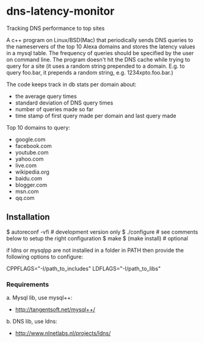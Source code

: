 # dns-latency-monitor
Tracking DNS performance to top sites

A c++ program on Linux/BSD(Mac) that periodically sends DNS queries to the nameservers of the top 10 Alexa domains and stores the latency values in a mysql table. The frequency of queries should be specified by the user on command line. The program  doesn't hit the DNS cache while trying to query for a site (it uses a random string prepended to a domain. E.g. to query foo.bar, it prepends a random string, e.g. 1234xpto.foo.bar.)

The code keeps track in db stats per domain about:
* the average query times
* standard deviation of DNS query times
* number of queries made so far
* time stamp of first query made per domain and last query made

Top 10 domains to query: 
* google.com
* facebook.com
* youtube.com
* yahoo.com
* live.com
* wikipedia.org
* baidu.com
* blogger.com
* msn.com
* qq.com

    

    
## Installation


$ autoreconf -vfi   # development version only
$ ./configure       # see comments below to setup the right configuration
$ make
$ (make install)    # optional


if ldns or mysqlpp are not installed in a folder in PATH
then provide the following options to configure:

 CPPFLAGS="-I/path_to_includes"
 LDFLAGS="-I/path_to_libs"

### Requirements 

a. Mysql lib, use mysql++:
 * http://tangentsoft.net/mysql++/

b. DNS lib, use ldns:
 * http://www.nlnetlabs.nl/projects/ldns/




